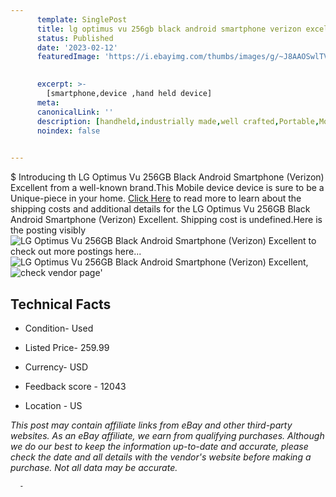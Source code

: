 ```yaml
---
      template: SinglePost
      title: lg optimus vu 256gb black android smartphone verizon excellent
      status: Published
      date: '2023-02-12'
      featuredImage: 'https://i.ebayimg.com/thumbs/images/g/~J8AAOSwlTVjUC03/s-l225.jpg'
       

      excerpt: >-
        [smartphone,device ,hand held device]
      meta:
      canonicalLink: ''
      description: [handheld,industrially made,well crafted,Portable,Mobile,Compact,Convenient,Lightweight,Maneuverable,Man-portable,Miniature,Carriable,Hand-held,Light,Holdable,Transportable,Mobile device,Pocket-sized,On-the-go,Wireless,Cordless,Compact size,Convenient size, smartphone,device ,hand held device]
      noindex: false
      

---
```

$
      Introducing th LG Optimus Vu 256GB Black Android Smartphone (Verizon) Excellent from a well-known brand.This Mobile device device  is sure to be a Unique-piece in your home. [Click Here](https://www.ebay.com/itm/155214993659?hash=item242388d8fb%3Ag%3A%7EJ8AAOSwlTVjUC03&amdata=enc%3AAQAHAAAA4EJgcNGSFi0xm6%2F8j%2B4Y7kiVWR6ioOaeSzRg1TCa4wtHZ%2BHxNWFVAXo24R9NIjG375LDObSrUWg22vzNm0yreun%2FBe6MAjI%2BxrOr9sLv6wr%2BiFdoboENMEZEzbDS5Pq%2BxXKkCgHhrgkue5o3u6Ap8UASpNBdxvJz4pElGDYy%2BfhJpLPHtkXyXItM4lBW4ZZVvoXwCrDh6Aeg3Ga1o6XmnXkcIX1aK4%2BqsFEJfqXVVqDhO1Kxw%2BWtUzsAe6zzGbSagW9y%2Fvjt52o9C3rRlfwT84J3YhYDURuSiwdWehUaJY%2BL&mkevt=1&mkcid=1&mkrid=711-53200-19255-0&campid=%253CePNCampaignId%253E&customid=%253CreferenceId%253E&toolid=10049) to read more to learn about the shipping costs and additional details for the LG Optimus Vu 256GB Black Android Smartphone (Verizon) Excellent. Shipping cost is undefined.Here is the posting visibly ![LG Optimus Vu 256GB Black Android Smartphone (Verizon) Excellent](https://i.ebayimg.com/thumbs/images/g/~J8AAOSwlTVjUC03/s-l225.jpg) to check out more postings here... ![LG Optimus Vu 256GB Black Android Smartphone (Verizon) Excellent](https://i.ebayimg.com/images/g/~J8AAOSwlTVjUC03/s-l640.jpg), ![check vendor page](https://origin-galleryplus.ebayimg.com/ws/web/155214993659_2_0_1/225x225.jpg)'

      

 ## Technical Facts 



     
      

 - Condition- Used 


      

 - Listed Price- 259.99 


      

 - Currency- USD 


      

 - Feedback score - 12043 


      

 - Location - US 


      
      

 *_This post may contain affiliate links from eBay and other third-party websites. As an eBay affiliate, we earn from qualifying purchases. Although we do our best to keep the information up-to-date and accurate, please check the date and all details with the vendor's website before making a purchase. Not all data may be accurate._*




      -
